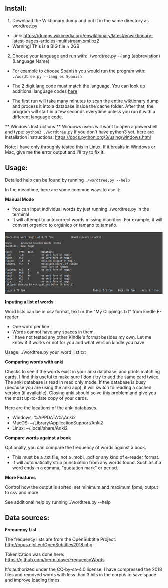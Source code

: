 

## Install:
 1. Download the Wiktionary dump and put it in the same directory as wordtree.py
   - Link: https://dumps.wikimedia.org/enwiktionary/latest/enwiktionary-latest-pages-articles-multistream.xml.bz2
   - Warning! This is a BIG file ≈ 2GB
 2. Choose your language and run with: ./wordtree.py --lang (abbreviation) (Language Name)
   - For example to choose Spanish you would run the program with: `./wordtree.py --lang es Spanish`
   - The 2 digit lang code must match the language. You can look up additional language codes [here](https://en.wikipedia.org/wiki/List_of_ISO_639-1_codes)

   - The first run will take many minutes to scan the entire wiktionary dump and process it into a database inside the cache folder. After that, the program will start in a few seconds everytime unless you run it with a different language code.



** Windows Instructions **
Windows users will want to open a powershell and type: `python3 ./wordtree.py`
If you don't have python3 yet, here are installation instructions: https://docs.python.org/3/using/windows.html


Note: I have only throughly tested this in Linux. If it breaks in Windows or Mac, give me the error output and I'll try to fix it.




## Usage:

Detailed help can be found by running `./wordtree.py --help`

In the meantime, here are some common ways to use it:


**Manual Mode**

 * You can input individual words by just running ./wordtree.py in the terminal
 * It will attempt to autocorrect words missing diacritics. For example, it will convert organico to orgánico or tamano to tamaño.

![Example usage](example1.png)


**Inputing a list of words**

 Word lists can be in csv format, text or the "My Clippings.txt" from kindle E-reader
 * One word per line
 * Words cannot have any spaces in them.
 * I have not tested any other Kindle's format besides my own. Let me know if it works or not for you and what version kindle you have.

 Usage: ./wordtree.py your_word_list.txt


**Comparing words with anki**

Checks to see if the words exist in your anki database, and prints matching cards. I find this useful to make sure I don't try to add the same card twice. The anki database is read in read only mode. If the database is busy (because you are using the anki app), it will switch to reading a cached version (if available). Closing anki should solve this problem and give you the most up-to-date copy of your cards.

Here are the locations of the anki databases.

 * Windows: %APPDATA%\Anki2
 * MacOS: ~/Library/ApplicationSupport/Anki2
 * Linux: ~/.local/share/Anki2

**Compare words against a book**

Optionally, you can compare the frequency of words against a book.

 * This must be a .txt file, not a .mobi, .pdf or any kind of e-reader format.
 * It will automatically strip punctuation from any words found. Such as if a word ends in a comma, "quotation mark" or period.


**More Features**

 Control how the output is sorted, set minimum and maximum fpms, output to csv and more.

 See additional help by running ./wordtree.py --help



## Data sources:

 **Frequency List**

 The frequency lists are from the OpenSubtitle Project: http://opus.nlpl.eu/OpenSubtitles2018.php

 Tokenization was done here: https://github.com/hermitdave/FrequencyWords

 It's authorized under the CC-by-sa-4.0 license. I have compressed the 2018 files and removed words with less than 3 hits in the corpus to save space and improve loading times.
